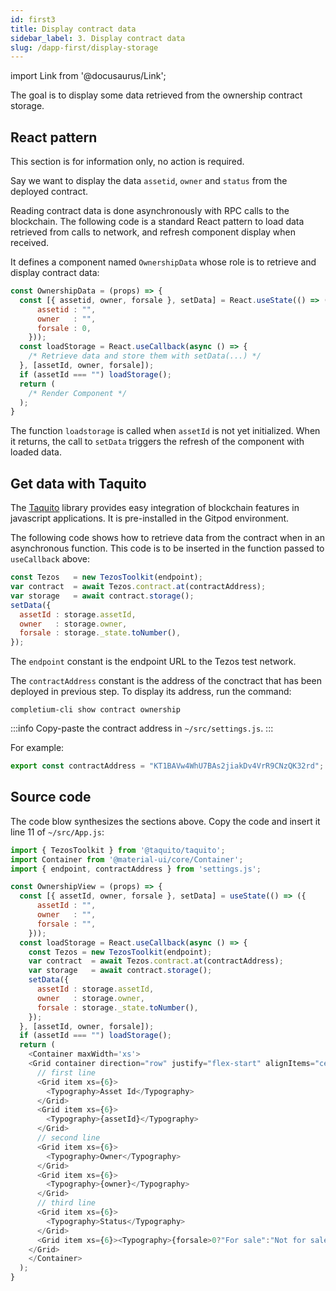 ```yaml
---
id: first3
title: Display contract data
sidebar_label: 3. Display contract data
slug: /dapp-first/display-storage
---
```

import Link from '@docusaurus/Link';

The goal is to display some data retrieved from the ownership contract storage.

## React pattern

This section is for information only, no action is required.

Say we want to display the data `assetid`, `owner` and `status` from the deployed contract.

Reading contract data is done asynchronously with RPC calls to the blockchain. The following code is a standard React pattern to load data retrieved from calls to network, and refresh component display when received.

It defines a component named `OwnershipData` whose role is to retrieve and display contract data:

```js
const OwnershipData = (props) => {
  const [{ assetid, owner, forsale }, setData] = React.useState(() => ({
      assetid : "",
      owner   : "",
      forsale : 0,
    }));
  const loadStorage = React.useCallback(async () => {
    /* Retrieve data and store them with setData(...) */
  }, [assetId, owner, forsale]);
  if (assetId === "") loadStorage();
  return (
    /* Render Component */
  );
}
```

The function `loadstorage` is called when `assetId` is not yet initialized. When it returns, the call to `setData` triggers the refresh of the component with loaded data.

## Get data with Taquito

The <a href='https://tezostaquito.io/' target='_blank'>Taquito</a> library provides easy integration of blockchain features in javascript applications. It is pre-installed in the Gitpod environment.

The following code shows how to retrieve data from the contract when in an asynchronous function. This code is to be inserted in the function passed to `useCallback` above:

```js {5-7}
const Tezos   = new TezosToolkit(endpoint);
var contract  = await Tezos.contract.at(contractAddress);
var storage   = await contract.storage();
setData({
  assetId : storage.assetId,
  owner   : storage.owner,
  forsale : storage._state.toNumber(),
});
```

The `endpoint` constant is the endpoint URL to the Tezos test network.

The `contractAddress` constant is the address of the conctract that has been deployed in previous step. To display its address, run the command:

```
completium-cli show contract ownership
```
:::info
Copy-paste the contract address in `~/src/settings.js`.
:::

For example:
```js
export const contractAddress = "KT1BAVw4WhU7BAs2jiakDv4VrR9CNzQK32rd";
```

## Source code

The code blow synthesizes the sections above. Copy the code and insert it line 11 of `~/src/App.js`:

```js
import { TezosToolkit } from '@taquito/taquito';
import Container from '@material-ui/core/Container';
import { endpoint, contractAddress } from 'settings.js';

const OwnershipView = (props) => {
  const [{ assetId, owner, forsale }, setData] = useState(() => ({
      assetId : "",
      owner   : "",
      forsale : "",
    }));
  const loadStorage = React.useCallback(async () => {
    const Tezos = new TezosToolkit(endpoint);
    var contract  = await Tezos.contract.at(contractAddress);
    var storage   = await contract.storage();
    setData({
      assetId : storage.assetId,
      owner   : storage.owner,
      forsale : storage._state.toNumber(),
    });
  }, [assetId, owner, forsale]);
  if (assetId === "") loadStorage();
  return (
    <Container maxWidth='xs'>
    <Grid container direction="row" justify="flex-start" alignItems="center" spacing={1}>
      // first line
      <Grid item xs={6}>
        <Typography>Asset Id</Typography>
      </Grid>
      <Grid item xs={6}>
        <Typography>{assetId}</Typography>
      </Grid>
      // second line
      <Grid item xs={6}>
        <Typography>Owner</Typography>
      </Grid>
      <Grid item xs={6}>
        <Typography>{owner}</Typography>
      </Grid>
      // third line
      <Grid item xs={6}>
        <Typography>Status</Typography>
      </Grid>
      <Grid item xs={6}><Typography>{forsale>0?"For sale":"Not for sale"}</Typography></Grid>
    </Grid>
    </Container>
  );
}
```

